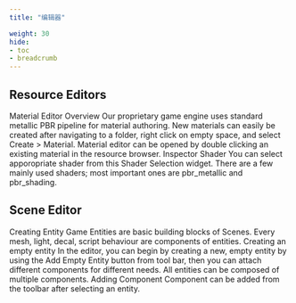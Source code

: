 ```yaml
---
title: "编辑器"

weight: 30
hide: 
- toc
- breadcrumb
---
```


## Resource Editors
Material Editor Overview Our proprietary game engine uses standard metallic PBR pipeline for material authoring. New materials can easily be created after navigating to a folder, right click on empty space, and select Create > Material. Material editor can be opened by double clicking an existing material in the resource browser. Inspector Shader You can select apporopriate shader from this Shader Selection widget. There are a few mainly used shaders; most important ones are pbr_metallic and pbr_shading.

## Scene Editor
Creating Entity Game Entities are basic building blocks of Scenes. Every mesh, light, decal, script behaviour are components of entities. Creating an empty entity In the editor, you can begin by creating a new, empty entity by using the Add Empty Entity button from tool bar, then you can attach different components for different needs. All entities can be composed of multiple components. Adding Component Component can be added from the toolbar after selecting an entity.

